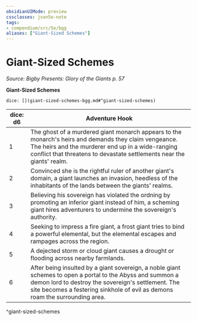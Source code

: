 ```yaml
---
obsidianUIMode: preview
cssclasses: json5e-note
tags:
- compendium/src/5e/bgg
aliases: ["Giant-Sized Schemes"]
---
```

# Giant-Sized Schemes
*Source: Bigby Presents: Glory of the Giants p. 57* 

**Giant-Sized Schemes**

`dice: [](giant-sized-schemes-bgg.md#^giant-sized-schemes)`

| dice: d6 | Adventure Hook |
|----------|----------------|
| 1 | The ghost of a murdered giant monarch appears to the monarch's heirs and demands they claim vengeance. The heirs and the murderer end up in a wide-ranging conflict that threatens to devastate settlements near the giants' realm. |
| 2 | Convinced she is the rightful ruler of another giant's domain, a giant launches an invasion, heedless of the inhabitants of the lands between the giants' realms. |
| 3 | Believing his sovereign has violated the ordning by promoting an inferior giant instead of him, a scheming giant hires adventurers to undermine the sovereign's authority. |
| 4 | Seeking to impress a fire giant, a frost giant tries to bind a powerful elemental, but the elemental escapes and rampages across the region. |
| 5 | A dejected storm or cloud giant causes a drought or flooding across nearby farmlands. |
| 6 | After being insulted by a giant sovereign, a noble giant schemes to open a portal to the Abyss and summon a demon lord to destroy the sovereign's settlement. The site becomes a festering sinkhole of evil as demons roam the surrounding area. |
^giant-sized-schemes